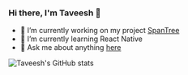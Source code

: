### Hi there, I'm Taveesh 👋

- 🔭 I’m currently working on my project [SpanTree](https://github.com/tavyandy97/span-tree)
- 🌱 I’m currently learning React Native 
- 💬 Ask me about anything [here](https://github.com/tavyandy97/tavyandy97/issues)


<img align="center" src="https://github-readme-stats.vercel.app/api?username=tavyandy97&show_icons=true&theme=merko&line_height=27" alt="Taveesh's GitHub stats" />
<!--
**tavyandy97/tavyandy97** is a ✨ _special_ ✨ repository because its `README.md` (this file) appears on your GitHub profile.

Here are some ideas to get you started:

- 🔭 I’m currently working on ...
- 🌱 I’m currently learning ...
- 👯 I’m looking to collaborate on ...
- 🤔 I’m looking for help with ...
- 💬 Ask me about ...
- 📫 How to reach me: ...
- 😄 Pronouns: ...
- ⚡ Fun fact: ...
-->
